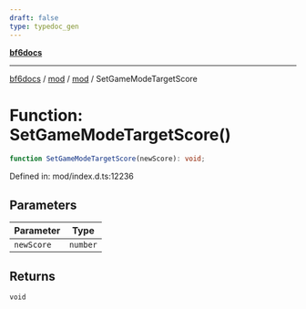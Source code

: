 ```yaml
---
draft: false
type: typedoc_gen
---
```


[**bf6docs**](../../../_index.md)

***

[bf6docs](../../../_index.md) / [mod](../../_index.md) / [mod](../_index.md) / SetGameModeTargetScore

# Function: SetGameModeTargetScore()

```ts
function SetGameModeTargetScore(newScore): void;
```

Defined in: mod/index.d.ts:12236

## Parameters

| Parameter | Type |
| ------ | ------ |
| `newScore` | `number` |

## Returns

`void`
